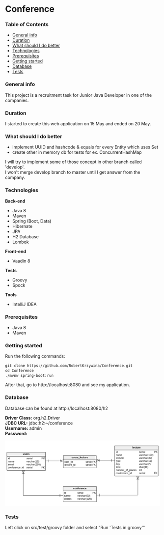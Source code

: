 # Conference

### Table of Contents
* [General info](#general-info)
* [Duration](#duration)
* [What should I do better](#what-should-i-do-better)
* [Technologies](#technologies)
* [Prerequisites](#prerequisites)
* [Getting started](#getting-started)
* [Database](#database)
* [Tests](#tests)

### General info
This project is a recruitment task for Junior Java Developer in one of the companies.

### Duration
I started to create this web application on 15 May and ended on 20 May. 

### What should I do better
* implement UUID and hashcode & equals for every Entity which uses Set
* create other in memory db for tests for ex. ConcurrentHashMap

I will try to implement some of those concept in other branch called 'develop'.<br/>
I won't merge develop branch to master until I get answer from the company.

### Technologies
<b>Back-end</b>
* Java 8
* Maven
* Spring (Boot, Data)
* Hibernate
* JPA
* H2 Database
* Lombok

<b>Front-end</b>
* Vaadin 8

<b>Tests</b>
* Groovy
* Spock

<b>Tools</b>
* IntelliJ IDEA

### Prerequisites
* Java 8
* Maven

### Getting started
Run the following commands:
```
git clone https://github.com/RobertKrzywina/Conference.git
cd Conference
./mvnw spring-boot:run
```

After that, go to http://localhost:8080 and see my application.

### Database
Database can be found at http://localhost:8080/h2

<b>Driver Class:</b> org.h2.Driver<br/>
<b>JDBC URL:</b> jdbc:h2:~/conference<br/>
<b>Username:</b> admin<br/>
<b>Password:</b> <br/>

![ScreenShoot](src/main/resources/database_schema.png)

### Tests
Left click on src/test/groovy folder and select "Run 'Tests in groovy'"
